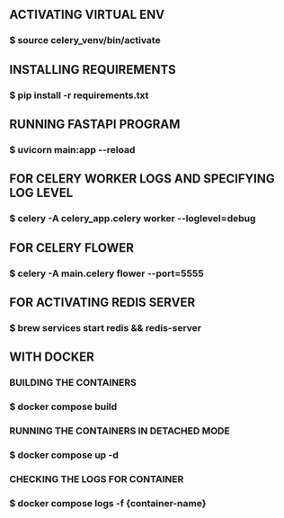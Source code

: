 ## ACTIVATING VIRTUAL ENV
### $ source celery_venv/bin/activate

## INSTALLING REQUIREMENTS
### $ pip install -r requirements.txt

## RUNNING FASTAPI PROGRAM
### $ uvicorn main:app --reload

## FOR CELERY WORKER LOGS AND SPECIFYING LOG LEVEL
### $ celery -A celery_app.celery worker --loglevel=debug

## FOR CELERY FLOWER
### $ celery -A main.celery flower --port=5555

## FOR ACTIVATING REDIS SERVER
### $ brew services start redis && redis-server


## WITH DOCKER
### BUILDING THE CONTAINERS
### $ docker compose build

### RUNNING THE CONTAINERS IN DETACHED MODE
### $ docker compose up -d

### CHECKING THE LOGS FOR CONTAINER
### $ docker compose logs -f {container-name}
